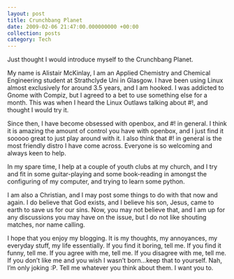 ```yaml
---
layout: post
title: Crunchbang Planet
date: 2009-02-06 21:47:00.000000000 +00:00
collection: posts
category: Tech
---
```


Just thought I would introduce myself to the Crunchbang Planet.

My name is Alistair McKinlay, I am an Applied Chemistry and Chemical Engineering student at Strathclyde Uni in Glasgow. I have been using Linux almost exclusively for around 3.5 years, and I am hooked. I was addicted to Gnome with Compiz, but I agreed to a bet to use something else for a month. This was when I heard the Linux Outlaws talking about #!, and thought I would try it.

Since then, I have become obsessed with openbox, and #! in general. I think it is amazing the amount of control you have with openbox, and I just find it sooooo great to just play around with it. I also think that #! in general is the most friendly distro I have come across. Everyone is so welcoming and always keen to help.

In my spare time, I help at a couple of youth clubs at my church, and I try and fit in some guitar-playing and some book-reading in amongst the configuring of my computer, and trying to learn some python.

I am also a Christian, and I may post some things to do with that now and again. I do believe that God exists, and I believe his son, Jesus, came to earth to save us for our sins. Now, you may not believe that, and I am up for any discussions you may have on the issue, but I do not like shouting matches, nor name calling.

I hope that you enjoy my blogging. It is my thoughts, my annoyances, my everyday stuff, my life essentially. If you find it boring, tell me. If you find it funny, tell me. If you agree with me, tell me. If you disagree with me, tell me. If you don’t like me and you wish I wasn’t born…keep that to yourself. Nah, I’m only joking :P. Tell me whatever you think about them. I want you to.

